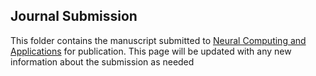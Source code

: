 ## Journal Submission
This folder contains the manuscript submitted to [Neural Computing and Applications](https://www.springer.com/journal/521/) for publication. This page will be updated with any new information about the submission as needed
